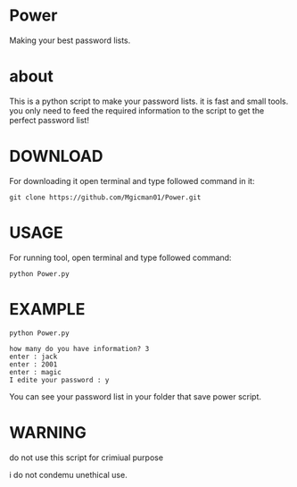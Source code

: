 # Power
Making your best password lists.

# about
This is a python script to make your password lists. it is fast and small tools. you only need to feed the required information to the script to get the perfect password list!
# DOWNLOAD
For downloading it open terminal and type followed command in it:
```
git clone https://github.com/Mgicman01/Power.git

```
# USAGE
For running tool, open terminal and type followed command:
```
python Power.py
```
# EXAMPLE
```
python Power.py
```

```
how many do you have information? 3
enter : jack
enter : 2001
enter : magic
I edite your password : y
```
You can see your  password list in your folder that save power script.
# WARNING
do not use this script for crimiual purpose

i do not condemu unethical use.
